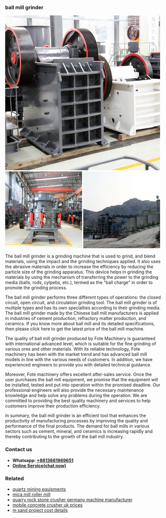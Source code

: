 <h3>ball mill grinder</h3><img src='1704791220.jpg' alt=''><p>The ball mill grinder is a grinding machine that is used to grind, and blend materials, using the impact and the grinding techniques applied. It also uses the abrasive materials in order to increase the efficiency by reducing the particle size of the grinding apparatus. This device helps in grinding the materials by using the mechanism of transferring the power to the grinding media (balls, rods, cylpebs, etc.), termed as the "ball charge" in order to promote the grinding process.</p><p>The ball mill grinder performs three different types of operations: the closed circuit, open circuit, and circulation grinding tool. The ball mill grinder is of multiple types and has its own specialties according to their grinding media. The ball mill grinder made by the Chinese ball mill manufacturers is applied in industries of cement production, refractory matter production, and ceramics. If you know more about ball mill and its detailed specifications, then please click here to get the latest price of the ball mill machine.</p><p>The quality of ball mill grinder produced by Fote Machinery is guaranteed with international advanced level, which is suitable for the fine grinding of various ores and other materials. With its reliable technology, Fote machinery has been with the market trend and has advanced ball mill models in line with the various needs of customers. In addition, we have experienced engineers to provide you with detailed technical guidance. </p><p>Moreover, Fote machinery offers excellent after-sales service. Once the user purchases the ball mill equipment, we promise that the equipment will be installed, tested and put into operation within the promised deadline. Our professional engineers will also provide the necessary maintenance knowledge and help solve any problems during the operation. We are committed to providing the best quality machinery and services to help customers improve their production efficiency.</p><p>In summary, the ball mill grinder is an efficient tool that enhances the productivity of manufacturing processes by improving the quality and performance of the final products. The demand for ball mills in various sectors such as cement, mineral, and ceramics is increasing rapidly and thereby contributing to the growth of the ball mill industry.</p><h3>Contact us</h3><ul><li><strong>Whatsapp:&nbsp;<a href="https://wa.me/8613661969651">+8613661969651</a></strong></li><li><a href="https://swt.shibang-china.com/?git&amp;zhl&amp;ball mill grinder"><strong>Online Service(chat now)</strong></a></li></ul><h3>Related</h3><ul><li><a href='quartz mining equipments.md'>quartz mining equipments</a></li><li><a href='mica mill roller mill.md'>mica mill roller mill</a></li><li><a href='quarry rock stone crusher germany machine manufacturer.md'>quarry rock stone crusher germany machine manufacturer</a></li><li><a href='mobile concrete crusher uk prices.md'>mobile concrete crusher uk prices</a></li><li><a href='m sand project cost details.md'>m sand project cost details</a></li></ul>